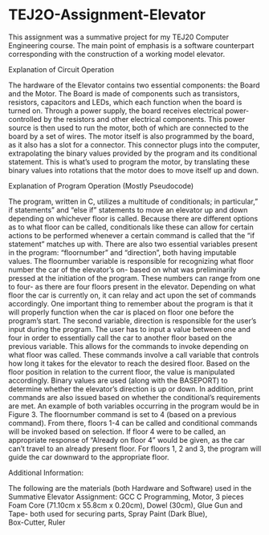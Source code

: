 # TEJ2O-Assignment-Elevator
This assignment was a summative project for my TEJ20 Computer Engineering course. The main point of emphasis is a software counterpart corresponding with the construction of a working model elevator.

Explanation of Circuit Operation

The hardware of the Elevator contains two essential components: the Board and the Motor. The Board is made of components such as transistors, resistors, capacitors and LEDs, which each function when the board is turned on. Through a power supply, the board receives electrical power- controlled by the resistors and other electrical components. This power source is then used to run the motor, both of which are connected to the board by a set of wires.
The motor itself is also programmed by the board, as it also has a slot for a connector. This connector plugs into the computer, extrapolating the binary values provided by the program and its conditional statement. This is what’s used to program the motor, by translating these binary values into rotations that the motor does to move itself up and down. 

Explanation of Program Operation (Mostly Pseudocode)

The program, written in C, utilizes a multitude of conditionals; in particular,” if statements” and “else if” statements to move an elevator up and down depending on whichever floor is called. Because there are different options as to what floor can be called, conditionals like these can allow for certain actions to be performed whenever a certain command is called that the “if statement” matches up with. 
There are also two essential variables present in the program: “floornumber” and “direction”, both having imputable values. The floornumber variable is responsible for recognizing what floor number the car of the elevator’s on- based on what was preliminarily pressed at the initiation of the program.  These numbers can range from one to four- as there are four floors present in the elevator. Depending on what floor the car is currently on, it can relay and act upon the set of commands accordingly. One important thing to remember about the program is that it will properly function when the car is placed on floor one before the program’s start.
The second variable, direction is responsible for the user’s input during the program. The user has to input a value between one and four in order to essentially call the car to another floor based on the previous variable. This allows for the commands to invoke depending on what floor was called. These commands involve a call variable that controls how long it takes for the elevator to reach the desired floor. Based on the floor position in relation to the current floor, the value is manipulated accordingly. Binary values are used (along with the BASEPORT) to determine whether the elevator’s direction is up or down. In addition, print commands are also issued based on whether the conditional’s requirements are met. 
An example of both variables occurring in the program would be in Figure 3. The floornumber command is set to 4 (based on a previous command).  From there, floors 1-4 can be called and conditional commands will be invoked based on selection. If floor 4 were to be called, an appropriate response of “Already on floor 4” would be given, as the car can’t travel to an already present floor. For floors 1, 2 and 3, the program will guide the car downward to the appropriate floor.
 
Additional Information:

The following are the materials (both Hardware and Software) used in the Summative Elevator Assignment:
GCC C Programming, 
Motor, 
3 pieces Foam Core (71.10cm x 55.8cm x 0.20cm), 
Dowel (30cm), 
Glue Gun and Tape- both used for securing parts, 
Spray Paint (Dark Blue),  
Box-Cutter, 
Ruler
